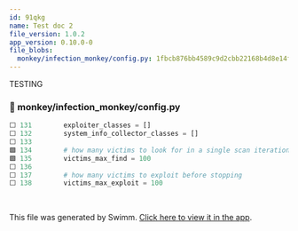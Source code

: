 ```yaml
---
id: 91qkg
name: Test doc 2
file_version: 1.0.2
app_version: 0.10.0-0
file_blobs:
  monkey/infection_monkey/config.py: 1fbcb876bb4589c9d2cbb22168b4d8e14f7177cc
---
```


TESTING
<!-- NOTE-swimm-snippet: the lines below link your snippet to Swimm -->
### 📄 monkey/infection_monkey/config.py
```python
⬜ 131        exploiter_classes = []
⬜ 132        system_info_collector_classes = []
⬜ 133    
🟩 134        # how many victims to look for in a single scan iteration
🟩 135        victims_max_find = 100
⬜ 136    
⬜ 137        # how many victims to exploit before stopping
⬜ 138        victims_max_exploit = 100
```

<br/>

This file was generated by Swimm. [Click here to view it in the app](https://app.swimm.io/repos/Z2l0aHViJTNBJTNBYmFja2VuZC1zd2ltbSUzQSUzQXJpY2FyZG9sb3Blemc=/docs/91qkg).